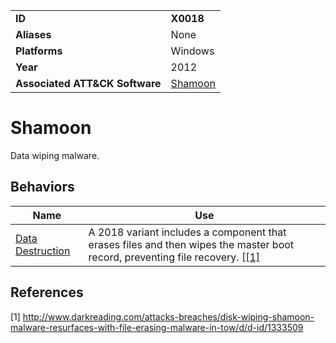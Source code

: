 |||
|---------|------------------------|
|**ID**|**X0018**|
|**Aliases**|None|
|**Platforms**|Windows|
|**Year**| 2012 |
|**Associated ATT&CK Software**|[Shamoon](https://attack.mitre.org/software/S0140/)|

Shamoon
=======
Data wiping malware.

Behaviors
---------
|Name|Use|
|---------------------|-------------------------------------------------------|
|[Data Destruction](../impact/data-destruction.md) | A 2018 variant includes a component that erases files and then wipes the master boot record, preventing file recovery. [[[1]](#1)|

References
----------
<a name="1">[1]</a> http://www.darkreading.com/attacks-breaches/disk-wiping-shamoon-malware-resurfaces-with-file-erasing-malware-in-tow/d/d-id/1333509
 